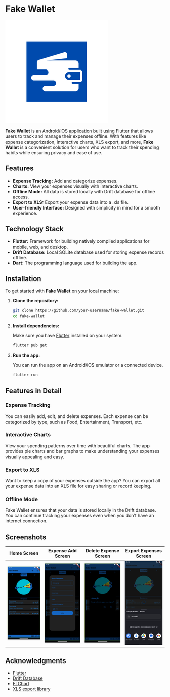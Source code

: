 # Fake Wallet

![Logo Application](android/app/src/main/res/mipmap-xxhdpi/ic_launcher_foreground.png)

**Fake Wallet** is an Android/iOS application built using Flutter that allows users to track and manage their expenses offline. With features like expense categorization, interactive charts, XLS export, and more, **Fake Wallet** is a convenient solution for users who want to track their spending habits while ensuring privacy and ease of use.

## Features

- **Expense Tracking:** Add and categorize expenses.
- **Charts:** View your expenses visually with interactive charts.
- **Offline Mode:** All data is stored locally with Drift database for offline access.
- **Export to XLS:** Export your expense data into a .xls file.
- **User-friendly Interface:** Designed with simplicity in mind for a smooth experience.

## Technology Stack

- **Flutter:** Framework for building natively compiled applications for mobile, web, and desktop.
- **Drift Database:** Local SQLite database used for storing expense records offline.
- **Dart:** The programming language used for building the app.

## Installation

To get started with **Fake Wallet** on your local machine:

1. **Clone the repository:**

    ```bash
    git clone https://github.com/your-username/fake-wallet.git
    cd fake-wallet
    ```

2. **Install dependencies:**

    Make sure you have [Flutter](https://flutter.dev/docs/get-started/install) installed on your system.

    ```bash
    flutter pub get
    ```

3. **Run the app:**

    You can run the app on an Android/iOS emulator or a connected device.

    ```bash
    flutter run
    ```

## Features in Detail

### Expense Tracking

You can easily add, edit, and delete expenses. Each expense can be categorized by type, such as Food, Entertainment, Transport, etc.

### Interactive Charts

View your spending patterns over time with beautiful charts. The app provides pie charts and bar graphs to make understanding your expenses visually appealing and easy.

### Export to XLS

Want to keep a copy of your expenses outside the app? You can export all your expense data into an XLS file for easy sharing or record keeping.

### Offline Mode

Fake Wallet ensures that your data is stored locally in the Drift database. You can continue tracking your expenses even when you don’t have an internet connection.

## Screenshots

| Home Screen | Expense Add Screen | Delete Expense Screen | Export Expenses Screen |
|-------------|--------------------|-----------------------|------------------------|
| ![Home Screen](/screenshots/home_screen.png) | ![Expense Add Screen](/screenshots/new_expense.png) | ![Delete Expense Screen](/screenshots/expense_exclusion.png) | ![Export Expenses Screen](/screenshots/export_expenses.png) |

## Acknowledgments

- [Flutter](https://flutter.dev/)
- [Drift Database](https://drift.simonbinder.eu/)
- [Fl Chart](https://pub.dev/packages/fl_chart)
- [XLS export library](https://pub.dev/packages/excel)